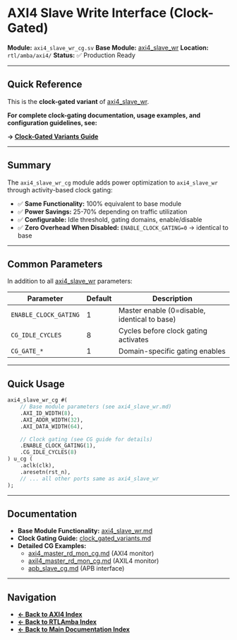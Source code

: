 # AXI4 Slave Write Interface (Clock-Gated)

**Module:** `axi4_slave_wr_cg.sv`
**Base Module:** [axi4_slave_wr](./axi4_slave_wr.md)
**Location:** `rtl/amba/axi4/`
**Status:** ✅ Production Ready

---

## Quick Reference

This is the **clock-gated variant** of [axi4_slave_wr](./axi4_slave_wr.md).

**For complete clock-gating documentation, usage examples, and configuration guidelines, see:**

**→ [Clock-Gated Variants Guide](../shared/clock_gated_variants.md)**

---

## Summary

The `axi4_slave_wr_cg` module adds power optimization to `axi4_slave_wr` through activity-based clock gating:

- ✅ **Same Functionality:** 100% equivalent to base module
- ✅ **Power Savings:** 25-70% depending on traffic utilization
- ✅ **Configurable:** Idle threshold, gating domains, enable/disable
- ✅ **Zero Overhead When Disabled:** `ENABLE_CLOCK_GATING=0` → identical to base

---

## Common Parameters

In addition to all [axi4_slave_wr](./axi4_slave_wr.md) parameters:

| Parameter | Default | Description |
|-----------|---------|-------------|
| `ENABLE_CLOCK_GATING` | 1 | Master enable (0=disable, identical to base) |
| `CG_IDLE_CYCLES` | 8 | Cycles before clock gating activates |
| `CG_GATE_*` | 1 | Domain-specific gating enables |

---

## Quick Usage

```systemverilog
axi4_slave_wr_cg #(
    // Base module parameters (see axi4_slave_wr.md)
    .AXI_ID_WIDTH(8),
    .AXI_ADDR_WIDTH(32),
    .AXI_DATA_WIDTH(64),

    // Clock gating (see CG guide for details)
    .ENABLE_CLOCK_GATING(1),
    .CG_IDLE_CYCLES(8)
) u_cg (
    .aclk(clk),
    .aresetn(rst_n),
    // ... all other ports same as axi4_slave_wr
);
```

---

## Documentation

- **Base Module Functionality:** [axi4_slave_wr.md](./axi4_slave_wr.md)
- **Clock Gating Guide:** [clock_gated_variants.md](../shared/clock_gated_variants.md)
- **Detailed CG Examples:**
  - [axi4_master_rd_mon_cg.md](../axi4/axi4_master_rd_mon_cg.md) (AXI4 monitor)
  - [axil4_master_rd_mon_cg.md](../axil4/axil4_master_rd_mon_cg.md) (AXIL4 monitor)
  - [apb_slave_cg.md](../apb/apb_slave_cg.md) (APB interface)

---

## Navigation

- **[← Back to AXI4 Index](./README.md)**
- **[← Back to RTLAmba Index](../index.md)**
- **[← Back to Main Documentation Index](../../index.md)**
